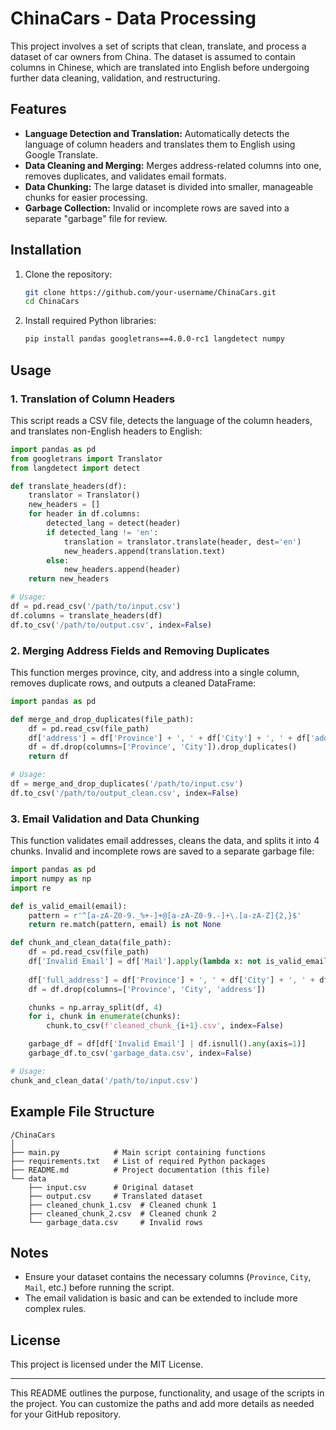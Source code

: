 
# ChinaCars - Data Processing

This project involves a set of scripts that clean, translate, and process a dataset of car owners from China. The dataset is assumed to contain columns in Chinese, which are translated into English before undergoing further data cleaning, validation, and restructuring.

## Features
- **Language Detection and Translation:** Automatically detects the language of column headers and translates them to English using Google Translate.
- **Data Cleaning and Merging:** Merges address-related columns into one, removes duplicates, and validates email formats.
- **Data Chunking:** The large dataset is divided into smaller, manageable chunks for easier processing.
- **Garbage Collection:** Invalid or incomplete rows are saved into a separate "garbage" file for review.

## Installation

1. Clone the repository:
    ```bash
    git clone https://github.com/your-username/ChinaCars.git
    cd ChinaCars
    ```

2. Install required Python libraries:
    ```bash
    pip install pandas googletrans==4.0.0-rc1 langdetect numpy
    ```

## Usage

### 1. Translation of Column Headers

This script reads a CSV file, detects the language of the column headers, and translates non-English headers to English:

```python
import pandas as pd
from googletrans import Translator
from langdetect import detect

def translate_headers(df):
    translator = Translator()
    new_headers = []
    for header in df.columns:
        detected_lang = detect(header)
        if detected_lang != 'en':
            translation = translator.translate(header, dest='en')
            new_headers.append(translation.text)
        else:
            new_headers.append(header)
    return new_headers

# Usage:
df = pd.read_csv('/path/to/input.csv')
df.columns = translate_headers(df)
df.to_csv('/path/to/output.csv', index=False)
```

### 2. Merging Address Fields and Removing Duplicates

This function merges province, city, and address into a single column, removes duplicate rows, and outputs a cleaned DataFrame:

```python
import pandas as pd

def merge_and_drop_duplicates(file_path):
    df = pd.read_csv(file_path)
    df['address'] = df['Province'] + ', ' + df['City'] + ', ' + df['address']
    df = df.drop(columns=['Province', 'City']).drop_duplicates()
    return df

# Usage:
df = merge_and_drop_duplicates('/path/to/input.csv')
df.to_csv('/path/to/output_clean.csv', index=False)
```

### 3. Email Validation and Data Chunking

This function validates email addresses, cleans the data, and splits it into 4 chunks. Invalid and incomplete rows are saved to a separate garbage file:

```python
import pandas as pd
import numpy as np
import re

def is_valid_email(email):
    pattern = r'^[a-zA-Z0-9._%+-]+@[a-zA-Z0-9.-]+\.[a-zA-Z]{2,}$'
    return re.match(pattern, email) is not None

def chunk_and_clean_data(file_path):
    df = pd.read_csv(file_path)
    df['Invalid Email'] = df['Mail'].apply(lambda x: not is_valid_email(x))
    
    df['full_address'] = df['Province'] + ', ' + df['City'] + ', ' + df['address']
    df = df.drop(columns=['Province', 'City', 'address'])

    chunks = np.array_split(df, 4)
    for i, chunk in enumerate(chunks):
        chunk.to_csv(f'cleaned_chunk_{i+1}.csv', index=False)

    garbage_df = df[df['Invalid Email'] | df.isnull().any(axis=1)]
    garbage_df.to_csv('garbage_data.csv', index=False)

# Usage:
chunk_and_clean_data('/path/to/input.csv')
```

## Example File Structure

```
/ChinaCars
│
├── main.py            # Main script containing functions
├── requirements.txt   # List of required Python packages
├── README.md          # Project documentation (this file)
└── data
    ├── input.csv      # Original dataset
    ├── output.csv     # Translated dataset
    ├── cleaned_chunk_1.csv  # Cleaned chunk 1
    ├── cleaned_chunk_2.csv  # Cleaned chunk 2
    └── garbage_data.csv     # Invalid rows
```

## Notes
- Ensure your dataset contains the necessary columns (`Province`, `City`, `Mail`, etc.) before running the script.
- The email validation is basic and can be extended to include more complex rules.

## License

This project is licensed under the MIT License.

--- 

This README outlines the purpose, functionality, and usage of the scripts in the project. You can customize the paths and add more details as needed for your GitHub repository.
